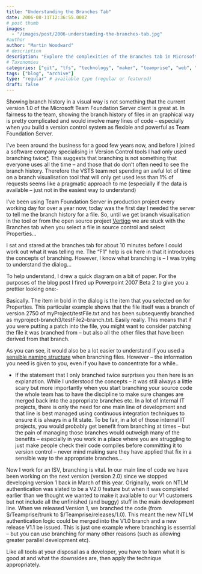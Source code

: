 ```yaml
---
title: "Understanding the Branches Tab"
date: 2006-08-11T12:36:55.000Z
# post thumb
images:
  - "/images/post/2006-understanding-the-branches-tab.jpg"
#author
author: "Martin Woodward"
# description
description: "Explore the complexities of the Branches tab in Microsoft Team Foundation Server and learn to navigate its visual representation of branch history."
# Taxonomies
categories: ["git", "tfs", "technology", "maker", "teamprise", "web", "programming"]
tags: ["blog", "archive"]
type: "regular" # available type (regular or featured)
draft: false
---
```

Showing branch history in a visual way is not something that the current version 1.0 of the Microsoft Team Foundation Server client is great at.  In fairness to the team, showing the branch history of files in an graphical way is pretty complicated and would involve many lines of code – especially when you build a version control system as flexible and powerful as Team Foundation Server.  

I’ve been around the business for a good few years now, and before I joined a software company specialising in Version Control tools I had only used branching twice[*](#only_twice).  This suggests that branching is not something that everyone uses all the time  – and those that do don’t often need to see the branch history.  Therefore the VSTS team not spending an awful lot of time on a branch visualisation tool that will only get used less than 1%  of requests seems like a pragmatic approach to me (especially if the data is available – just not in the easiest way to understand)

I’ve been using Team Foundation Server in production project every working day for over a year now, today was the first day I needed the server to tell me the branch history for a file.  So, until we get branch visualisation in the tool or from the open source project [Vertigo](http://www.codeplex.com/Wiki/View.aspx?ProjectName=TFSVTreeBrowse) we are stuck with the Branches tab when you select a file in source control and select Properties…

[](http://www.woodwardweb.com/blog/branches_tab.png)[](http://www.woodwardweb.com/blog/branches.png)

I sat and stared at the branches tab for about 10 minutes before I could work out what it was telling me.  The “F1” help is ok here in that it introduces the concepts of branching.  However, I know what branching is – I was trying to understand the dialog…

To help understand, I drew a quick diagram on a bit of paper.  For the purposes of the blog post I fired up Powerpoint 2007 Beta 2 to give you a prettier looking one:-

[](http://www.woodwardweb.com/blog/branch_diagram.png)

Basically.  The item in bold in the dialog is the item that you selected on for Properties.  This particular example shows that the file itself was a branch of version 2750 of myProject/testFile.txt and has been subsequently branched as myproject-branch3/testFile2–branch.txt.  Easily really.  This means that if you were putting a patch into the file, you might want to consider patching the file it was branched from – but also all the other files that have been derived from that branch.

As you can see, it would also be a lot easier to understand if you used a [sensible naming structure](http://www.woodwardweb.com/vsts/000224.html) when branching files.  However – the information you need is given to you, even if you have to concentrate for a while..

* If the statement that I only branched twice surprises you then here is an explanation.  While I understood the concepts – it was still always a little scary but more importantly when you start branching your source code the whole team has to have the discipline to make sure changes are merged back into the appropriate branches etc.  In a lot of internal IT projects, there is only the need for one main line of development and that line is best managed using continuous integration techniques to ensure it is always in a fit state.  To be fair, in a lot of those internal IT projects, you would probably get benefit from branching at times – but the pain of managing those branches would outweigh many of the benefits – especially in you work in a place where you are struggling to just make people check their code compiles before committing it to version control – never mind making sure they have applied that fix in a sensible way to the appropriate branches…

Now I work for an ISV, branching is vital.  In our main line of code we have been working on the next version (version 2.0) since we stopped developing version 1 back in March of this year.  Originally, work on NTLM authentication was slated to be a V2.0 feature but when it was completed earlier than we thought we wanted to make it available to our V1 customers but not include all the unfinished (and buggy) stuff in the main development line.  When we released Version 1, we branched the code (from $/Teamprise/trunk to $/Teamprise/releases/1.0).  This meant the new NTLM authentication logic could be merged into the V1.0 branch and a new release V1.1 be issued.  This is just one example where branching is essential – but you can use branching for many other reasons (such as allowing greater parallel development etc).

Like all tools at your disposal as a developer, you have to learn what it is good at and what the downsides are, then apply the technique appropriately.